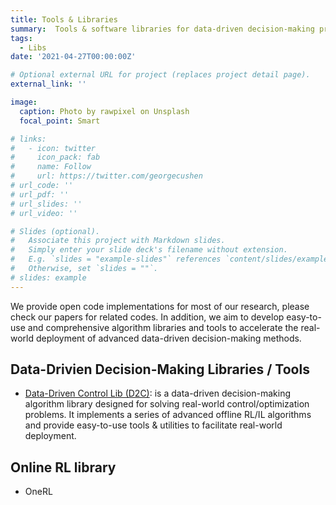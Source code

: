 ```yaml
---
title: Tools & Libraries
summary:  Tools & software libraries for data-driven decision-making problems.
tags:
  - Libs
date: '2021-04-27T00:00:00Z'

# Optional external URL for project (replaces project detail page).
external_link: ''

image:
  caption: Photo by rawpixel on Unsplash
  focal_point: Smart

# links:
#   - icon: twitter
#     icon_pack: fab
#     name: Follow
#     url: https://twitter.com/georgecushen
# url_code: ''
# url_pdf: ''
# url_slides: ''
# url_video: ''

# Slides (optional).
#   Associate this project with Markdown slides.
#   Simply enter your slide deck's filename without extension.
#   E.g. `slides = "example-slides"` references `content/slides/example-slides.md`.
#   Otherwise, set `slides = ""`.
# slides: example
---
```


We provide open code implementations for most of our research, please check our papers for related codes. In addition, we aim to develop easy-to-use and comprehensive algorithm libraries and tools to accelerate the real-world deployment of advanced data-driven decision-making methods.

## Data-Drivien Decision-Making Libraries / Tools
- [Data-Driven Control Lib (D2C)](https://github.com/AIR-DI/D2C): is a data-driven decision-making algorithm library designed for solving real-world control/optimization problems. It implements a series of advanced offline RL/IL algorithms and provide easy-to-use tools & utilities to facilitate real-world deployment. 

## Online RL library
- OneRL
